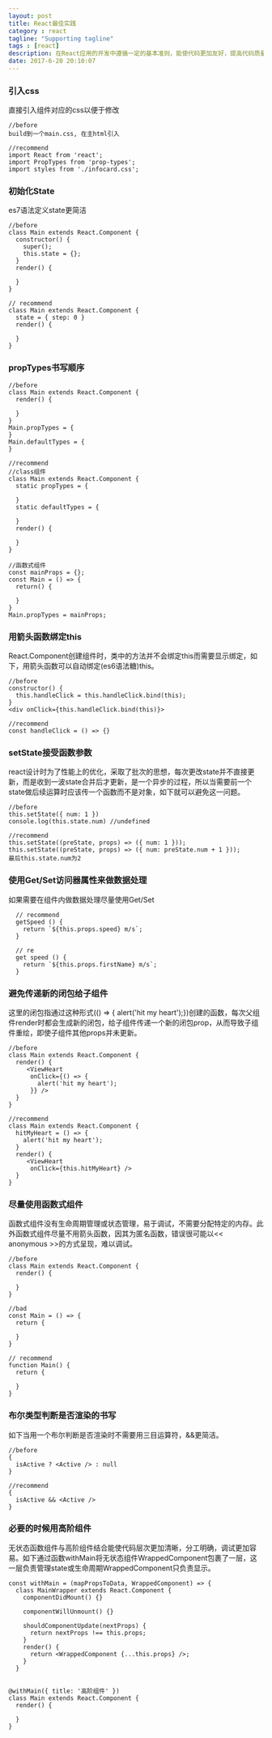 ```yaml
---
layout: post
title: React最佳实践
category : react
tagline: "Supporting tagline"
tags : [react]
description: 在React应用的开发中遵循一定的基本准则，能使代码更加友好，提高代码质量。
date: 2017-6-20 20:10:07
---
```

### **引入css**

直接引入组件对应的css以便于修改
```
//before
build到一个main.css, 在主html引入

//recommend
import React from 'react';
import PropTypes from 'prop-types';
import styles from './infocard.css';
```

### **初始化State**

es7语法定义state更简洁
```
//before
class Main extends React.Component {
  constructor() {
    super();
    this.state = {};
  }
  render() {

  }
} 

// recommend
class Main extends React.Component {
  state = { step: 0 }
  render() {

  }
} 

```

### **propTypes书写顺序**

```
//before
class Main extends React.Component {
  render() {

  }
} 
Main.propTypes = {
}
Main.defaultTypes = {
}

//recommend
//class组件
class Main extends React.Component {
  static propTypes = {

  }
  static defaultTypes = {
    
  }
  render() {

  }
}

//函数式组件
const mainProps = {};
const Main = () => {
  return() {

  }
}
Main.propTypes = mainProps;
```

### **用箭头函数绑定this**

React.Component创建组件时，类中的方法并不会绑定this而需要显示绑定，如下，用箭头函数可以自动绑定(es6语法糖)this。
```
//before
constructor() {
  this.handleClick = this.handleClick.bind(this);
}
<div onClick={this.handleClick.bind(this)}>

//recommend
const handleClick = () => {}

```

### **setState接受函数参数**

react设计时为了性能上的优化，采取了批次的思想，每次更改state并不直接更新，而是收到一波state合并后才更新，是一个异步的过程，所以当需要前一个state做后续运算时应该传一个函数而不是对象，如下就可以避免这一问题。

```
//before
this.setState({ num: 1 }) 
console.log(this.state.num) //undefined

//recommend
this.setState((preState, props) => ({ num: 1 })); 
this.setState((preState, props) => ({ num: preState.num + 1 })); 
最后this.state.num为2
```

### **使用Get/Set访问器属性来做数据处理**

如果需要在组件内做数据处理尽量使用Get/Set
```
  // recommend
  getSpeed () {
    return `${this.props.speed} m/s`;
  }
 
  // re
  get speed () {
    return `${this.props.firstName} m/s`;
  }
```

### **避免传递新的闭包给子组件**

这里的闭包指通过这种形式(() => { alert('hit my heart');})创建的函数，每次父组件render时都会生成新的闭包，给子组件传递一个新的闭包prop，从而导致子组件重绘，即使子组件其他props并未更新。
```
//before
class Main extends React.Component {
  render() {
     <ViewHeart 
      onClick={() => {
        alert('hit my heart');
      }} />
  }
} 

//recommend
class Main extends React.Component {
  hitMyHeart = () => {
    alert('hit my heart');
  }
  render() {
     <ViewHeart 
      onClick={this.hitMyHeart} />
  }
}
```

### **尽量使用函数式组件**

函数式组件没有生命周期管理或状态管理，易于调试，不需要分配特定的内存。此外函数式组件尽量不用箭头函数，因其为匿名函数，错误很可能以<< anonymous >>的方式呈现，难以调试。
```
//before
class Main extends React.Component {
  render() {

  }
} 

//bad
const Main = () => {
  return {

  }
} 

// recommend
function Main() {
  return {

  }
} 
```

### **布尔类型判断是否渲染的书写**

如下当用一个布尔判断是否渲染时不需要用三目运算符，&&更简洁。

```
//before
{
  isActive ? <Active /> : null
}

//recommend
{
  isActive && <Active />
}
```

### **必要的时候用高阶组件**

无状态函数组件与高阶组件结合能使代码层次更加清晰，分工明确，调试更加容易。如下通过函数withMain将无状态组件WrappedComponent包裹了一层，这一层负责管理state或生命周期WrappedComponent只负责显示。

```
const withMain = (mapPropsToData, WrappedComponent) => {
  class MainWrapper extends React.Component {
    componentDidMount() {}

    componentWillUnmount() {}

    shouldComponentUpdate(nextProps) {
      return nextProps !== this.props;
    }
    render() {
      return <WrappedComponent {...this.props} />;
    }
  }


@withMain({ title: '高阶组件' })
class Main extends React.Component {
  render() {

  }
} 

```





